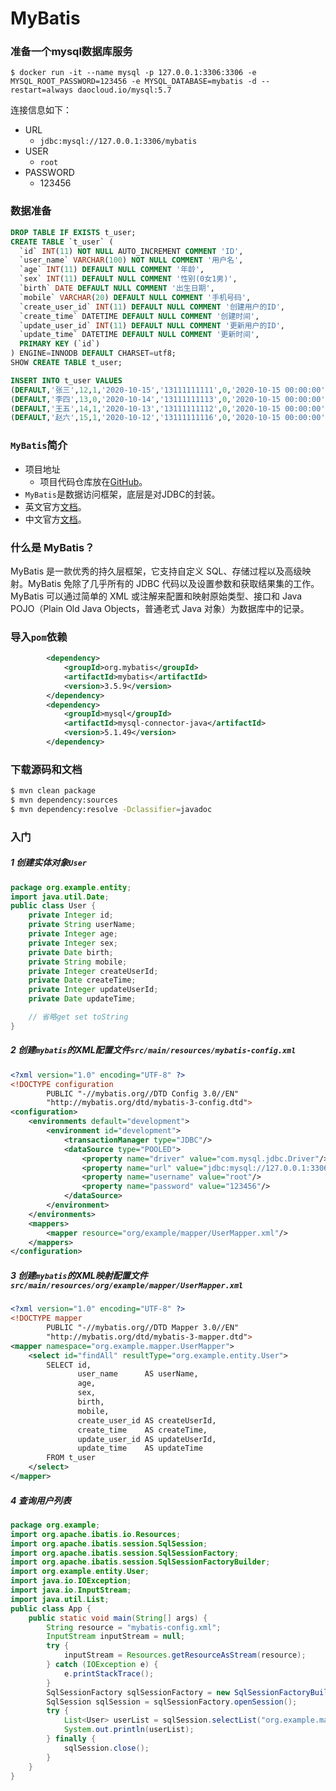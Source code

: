 # MyBatis

### 准备一个mysql数据库服务

```shell
$ docker run -it --name mysql -p 127.0.0.1:3306:3306 -e MYSQL_ROOT_PASSWORD=123456 -e MYSQL_DATABASE=mybatis -d --restart=always daocloud.io/mysql:5.7
```

连接信息如下：

- URL
  - `jdbc:mysql://127.0.0.1:3306/mybatis`
- USER
  - `root`
- PASSWORD
  - 123456

### 数据准备

```sql
DROP TABLE IF EXISTS t_user;
CREATE TABLE `t_user` (
  `id` INT(11) NOT NULL AUTO_INCREMENT COMMENT 'ID',
  `user_name` VARCHAR(100) NOT NULL COMMENT '用户名',
  `age` INT(11) DEFAULT NULL COMMENT '年龄',
  `sex` INT(11) DEFAULT NULL COMMENT '性别(0女1男)',
  `birth` DATE DEFAULT NULL COMMENT '出生日期',
  `mobile` VARCHAR(20) DEFAULT NULL COMMENT '手机号码',
  `create_user_id` INT(11) DEFAULT NULL COMMENT '创建用户的ID',
  `create_time` DATETIME DEFAULT NULL COMMENT '创建时间',
  `update_user_id` INT(11) DEFAULT NULL COMMENT '更新用户的ID',
  `update_time` DATETIME DEFAULT NULL COMMENT '更新时间',
  PRIMARY KEY (`id`)
) ENGINE=INNODB DEFAULT CHARSET=utf8;
SHOW CREATE TABLE t_user;

INSERT INTO t_user VALUES
(DEFAULT,'张三',12,1,'2020-10-15','13111111111',0,'2020-10-15 00:00:00',0,'2020-10-15 00:00:00'),
(DEFAULT,'李四',13,0,'2020-10-14','13111111113',0,'2020-10-15 00:00:00',0,'2020-10-15 00:00:00'),
(DEFAULT,'王五',14,1,'2020-10-13','13111111112',0,'2020-10-15 00:00:00',0,'2020-10-15 00:00:00'),
(DEFAULT,'赵六',15,1,'2020-10-12','13111111116',0,'2020-10-15 00:00:00',0,'2020-10-15 00:00:00');
```







### `MyBatis`简介

- 项目地址
  - 项目代码仓库放在[GitHub](https://github.com/mybatis/mybatis-3)。
- `MyBatis`是数据访问框架，底层是对JDBC的封装。
- 英文官方[文档](https://mybatis.org/mybatis-3/)。
- 中文官方[文档](https://mybatis.org/mybatis-3/zh/index.html)。

### 什么是 MyBatis？

MyBatis 是一款优秀的持久层框架，它支持自定义 SQL、存储过程以及高级映射。MyBatis 免除了几乎所有的 JDBC 代码以及设置参数和获取结果集的工作。MyBatis 可以通过简单的 XML 或注解来配置和映射原始类型、接口和 Java POJO（Plain Old Java Objects，普通老式 Java 对象）为数据库中的记录。



### 导入`pom`依赖

```xml
        <dependency>
            <groupId>org.mybatis</groupId>
            <artifactId>mybatis</artifactId>
            <version>3.5.9</version>
        </dependency>
        <dependency>
            <groupId>mysql</groupId>
            <artifactId>mysql-connector-java</artifactId>
            <version>5.1.49</version>
        </dependency>
```

### 下载源码和文档

```bash
$ mvn clean package
$ mvn dependency:sources
$ mvn dependency:resolve -Dclassifier=javadoc
```



### 入门
##### 1 创建实体对象`User`

```java
package org.example.entity;
import java.util.Date;
public class User {
    private Integer id;
    private String userName;
    private Integer age;
    private Integer sex;
    private Date birth;
    private String mobile;
    private Integer createUserId;
    private Date createTime;
    private Integer updateUserId;
    private Date updateTime;

	// 省略get set toString
}
```


##### 2 创建`mybatis`的XML配置文件`src/main/resources/mybatis-config.xml`

```xml
<?xml version="1.0" encoding="UTF-8" ?>
<!DOCTYPE configuration
        PUBLIC "-//mybatis.org//DTD Config 3.0//EN"
        "http://mybatis.org/dtd/mybatis-3-config.dtd">
<configuration>
    <environments default="development">
        <environment id="development">
            <transactionManager type="JDBC"/>
            <dataSource type="POOLED">
                <property name="driver" value="com.mysql.jdbc.Driver"/>
                <property name="url" value="jdbc:mysql://127.0.0.1:3306/mybatis?characterEncoding=utf-8"/>
                <property name="username" value="root"/>
                <property name="password" value="123456"/>
            </dataSource>
        </environment>
    </environments>
    <mappers>
        <mapper resource="org/example/mapper/UserMapper.xml"/>
    </mappers>
</configuration>
```

##### 3 创建`mybatis`的XML映射配置文件`src/main/resources/org/example/mapper/UserMapper.xml`

```xml
<?xml version="1.0" encoding="UTF-8" ?>
<!DOCTYPE mapper
        PUBLIC "-//mybatis.org//DTD Mapper 3.0//EN"
        "http://mybatis.org/dtd/mybatis-3-mapper.dtd">
<mapper namespace="org.example.mapper.UserMapper">
    <select id="findAll" resultType="org.example.entity.User">
        SELECT id,
               user_name      AS userName,
               age,
               sex,
               birth,
               mobile,
               create_user_id AS createUserId,
               create_time    AS createTime,
               update_user_id AS updateUserId,
               update_time    AS updateTime
        FROM t_user
    </select>
</mapper>
```

##### 4 查询用户列表

```java
package org.example;
import org.apache.ibatis.io.Resources;
import org.apache.ibatis.session.SqlSession;
import org.apache.ibatis.session.SqlSessionFactory;
import org.apache.ibatis.session.SqlSessionFactoryBuilder;
import org.example.entity.User;
import java.io.IOException;
import java.io.InputStream;
import java.util.List;
public class App {
    public static void main(String[] args) {
        String resource = "mybatis-config.xml";
        InputStream inputStream = null;
        try {
            inputStream = Resources.getResourceAsStream(resource);
        } catch (IOException e) {
            e.printStackTrace();
        }
        SqlSessionFactory sqlSessionFactory = new SqlSessionFactoryBuilder().build(inputStream);
        SqlSession sqlSession = sqlSessionFactory.openSession();
        try {
            List<User> userList = sqlSession.selectList("org.example.mapper.UserMapper.findAll");
            System.out.println(userList);
        } finally {
            sqlSession.close();
        }
    }
}
```

